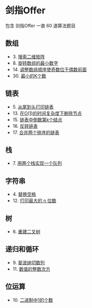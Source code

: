 # 剑指Offer

包含 剑指Offer 一直 60 道算法题目

## 数组

- 3\. [搜索二维矩阵](./剑指Offer/search-a-2d-matrix)
- 8\. [旋转数组的最小数字](./find-minimum-in-rotated-sorted-array)
- 14\. [调整数组顺序使奇数位于偶数前面](./reOrderArray)
- 30\. [最小的K个数]()

## 链表

- 5\. [从尾到头打印链表](./print-link-from-tail)
- 13\. [在O(1)的时间复杂度下删除节点]()
- 15\. [链表中倒数第k个结点](./FindKthToTail)
- 16\. [反转链表](./revert-link)
- 17\. [合并两个排序的链表](./merge-sort-link)


## 栈
- 7\. [用两个栈实现一个队列](./two-stack-fifo)

## 字符串

- 4\. [替换空格](./replay-space)
- 12\. [打印最大的 n 位数](./printn)

## 树

- 6\. [重建二叉树](./reConstructBinaryTree)

## 递归和循环

- 9\. [斐波纳切数列](./fibonacci)
- 11\. [数值的整数次方](./power)

## 位运算

- 10\. [二进制中1的个数](./number-of-one)
